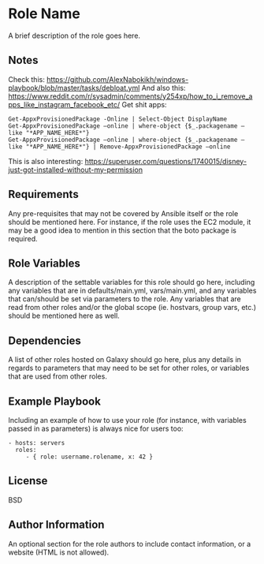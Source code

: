 Role Name
=========

A brief description of the role goes here.

Notes
-----

Check this: https://github.com/AlexNabokikh/windows-playbook/blob/master/tasks/debloat.yml
And also this: https://www.reddit.com/r/sysadmin/comments/y254xp/how_to_i_remove_apps_like_instagram_facebook_etc/
Get shit apps:
```plaintext
Get-AppxProvisionedPackage -Online | Select-Object DisplayName
Get-AppxProvisionedPackage –online | where-object {$_.packagename –like "*APP_NAME_HERE*"}
Get-AppxProvisionedPackage –online | where-object {$_.packagename –like "*APP_NAME_HERE*"} | Remove-AppxProvisionedPackage –online
```

This is also interesting: https://superuser.com/questions/1740015/disney-just-got-installed-without-my-permission

Requirements
------------

Any pre-requisites that may not be covered by Ansible itself or the role should be mentioned here. For instance, if the role uses the EC2 module, it may be a good idea to mention in this section that the boto package is required.

Role Variables
--------------

A description of the settable variables for this role should go here, including any variables that are in defaults/main.yml, vars/main.yml, and any variables that can/should be set via parameters to the role. Any variables that are read from other roles and/or the global scope (ie. hostvars, group vars, etc.) should be mentioned here as well.

Dependencies
------------

A list of other roles hosted on Galaxy should go here, plus any details in regards to parameters that may need to be set for other roles, or variables that are used from other roles.

Example Playbook
----------------

Including an example of how to use your role (for instance, with variables passed in as parameters) is always nice for users too:

    - hosts: servers
      roles:
         - { role: username.rolename, x: 42 }

License
-------

BSD

Author Information
------------------

An optional section for the role authors to include contact information, or a website (HTML is not allowed).
